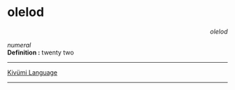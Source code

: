 
# olelod

<div align="right"><i>olelod</i></div>

*numeral*  
**Definition :** twenty two  

---

[Kivümi Language](../README.md)

---
